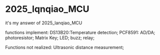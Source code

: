 # 2025_lqnqiao_MCU

it's my answer of 2025_lanqiao_MCU

functions implement: 
DS13B20:Temperature detection;
PCF8591: AD/DA;
photoresistor;
Matrix Key;
LED;
buzz;
relay;

Functions not realized: 
Ultrasonic distance measurement;
